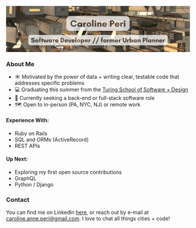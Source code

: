 <a href="url">
   <img src="banner_with_text.png" align="center" >
</a>

### About Me
- ☀️ Motivated by the power of data + writing clear, testable code that addresses specific problems
- 💻 Graduating this summer from the [Turing School of Software + Design](https://turing.edu/programs)
- 💼 Currently seeking a back-end or full-stack software role
- 🗺️ Open to in-person (PA, NYC, NJ) or remote work

#### Experience With:
- Ruby on Rails
- SQL and ORMs (ActiveRecord)
- REST APIs

#### Up Next:
- Exploring my first open source contributions
- GraphQL
- Python / Django

### Contact 
You can find me on LinkedIn [here](https://www.linkedin.com/in/carolineperi/), or reach out by e-mail at caroline.anne.peri@gmail.com. I love to chat all things cities + code!
